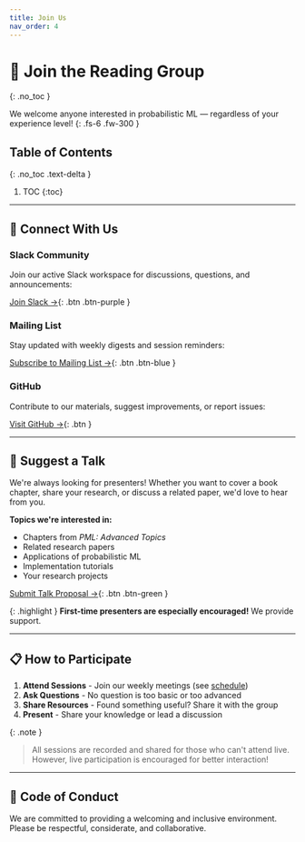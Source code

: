```yaml
---
title: Join Us
nav_order: 4
---
```


# 🙌 Join the Reading Group
{: .no_toc }

We welcome anyone interested in probabilistic ML — regardless of your experience level!
{: .fs-6 .fw-300 }

## Table of Contents
{: .no_toc .text-delta }

1. TOC
{:toc}

---

## 💬 Connect With Us

### Slack Community
Join our active Slack workspace for discussions, questions, and announcements:

[Join Slack →](https://...){: .btn .btn-purple }

### Mailing List
Stay updated with weekly digests and session reminders:

[Subscribe to Mailing List →](https://...){: .btn .btn-blue }

### GitHub
Contribute to our materials, suggest improvements, or report issues:

[Visit GitHub →](https://github.com/pml-reading-club){: .btn }

---

## 🎤 Suggest a Talk

We're always looking for presenters! Whether you want to cover a book chapter, share your research, or discuss a related paper, we'd love to hear from you.

**Topics we're interested in:**
- Chapters from *PML: Advanced Topics*
- Related research papers
- Applications of probabilistic ML
- Implementation tutorials
- Your research projects

[Submit Talk Proposal →](https://forms.gle/...){: .btn .btn-green }

{: .highlight }
**First-time presenters are especially encouraged!** We provide support.

---

## 📋 How to Participate

1. **Attend Sessions** - Join our weekly meetings (see [schedule](/schedule))
2. **Ask Questions** - No question is too basic or too advanced
3. **Share Resources** - Found something useful? Share it with the group
4. **Present** - Share your knowledge or lead a discussion

{: .note }
> All sessions are recorded and shared for those who can't attend live. However, live participation is encouraged for better interaction!

---

## 🤝 Code of Conduct

We are committed to providing a welcoming and inclusive environment. Please be respectful, considerate, and collaborative. 